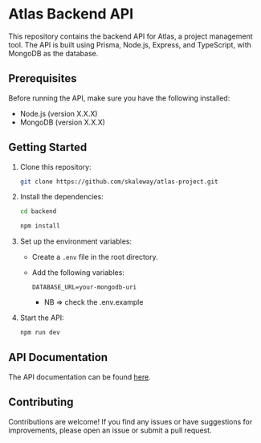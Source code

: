 # Atlas Backend API

This repository contains the backend API for Atlas, a project management tool. The API is built using Prisma, Node.js, Express, and TypeScript, with MongoDB as the database.

## Prerequisites

Before running the API, make sure you have the following installed:

- Node.js (version X.X.X)
- MongoDB (version X.X.X)

## Getting Started

1. Clone this repository:

    ```bash
    git clone https://github.com/skaleway/atlas-project.git
    ```

2. Install the dependencies:

    ```bash
    cd backend

    npm install
    ```

3. Set up the environment variables:

    - Create a `.env` file in the root directory.
    - Add the following variables:

      ```plaintext
      DATABASE_URL=your-mongodb-uri
      ```
      - NB => check the .env.example

4. Start the API:

    ```bash
    npm run dev
    ```

## API Documentation

The API documentation can be found [here](https://your-api-documentation-coming-soon).

## Contributing

Contributions are welcome! If you find any issues or have suggestions for improvements, please open an issue or submit a pull request.


